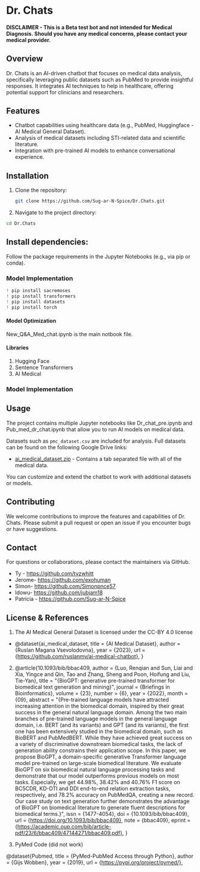 # Dr. Chats

#### DISCLAIMER - This is a Beta test bot and not intended for Medical Diagnosis. Should you have any medical concerns, please contact your medical provider. 


## Overview
Dr. Chats is an AI-driven chatbot that focuses on medical data analysis, specifically leveraging public datasets such as PubMed to provide insightful responses. It integrates AI techniques to help in healthcare, offering potential support for clinicians and researchers.

## Features
- Chatbot capabilities using healthcare data (e.g., PubMed, Huggingface - AI Medical General Dataset).
- Analysis of medical datasets including STI-related data and scientific literature.
- Integration with pre-trained AI models to enhance conversational experience.

## Installation

1. Clone the repository:
   ```bash
   git clone https://github.com/Sug-ar-N-Spice/Dr.Chats.git
   ```
2. Navigate to the project directory:
```bash
cd Dr.Chats
```
## Install dependencies: 
Follow the package requirements in the Jupyter Notebooks (e.g., via pip or conda).

### Model Implementation
```python
! pip install sacremoses
! pip install transformers
! pip install datasets
! pip install torch
```
#### Model Optimization 

New_Q&A_Med_chat.ipynb is the main notbook file. 

#### Libraries 
1. Hugging Face
2. Sentence Transformers
3. AI Medical

### Model Implementation


## Usage
The project contains multiple Jupyter notebooks like Dr_chat_pre.ipynb and Pub_med_dr_chat.ipynb that allow you to run AI models on medical data.

Datasets such as `pmc_dataset.csv` are included for analysis. Full datasets can be found on the following Google Drive links:

* [ai_medical_dataset.zip](https://drive.google.com/file/d/1OK2njdhp7QMvFvydN_jm0K4Posv9yX_t/view?usp=sharing) - Contains a tab separated file with all of the medical data.

You can customize and extend the chatbot to work with additional datasets or models.

## Contributing
We welcome contributions to improve the features and capabilities of Dr. Chats. Please submit a pull request or open an issue if you encounter bugs or have suggestions.


## Contact
For questions or collaborations, please contact the maintainers via GitHub.

* Ty - https://github.com/tyzwhitt
* Jerome- https://github.com/exohuman 
* Simon- https://github.com/Simonpnce57
* Idowu- https://github.com/jubjam18
* Patricia - https://github.com/Sug-ar-N-Spice
  
## License & References 

1. The AI Medical General Dataset is licensed under the CC-BY 4.0 license

* @dataset{ai_medical_dataset,
  title = {AI Medical Dataset},
  author = {Ruslan Magana Vsevolodovna},
  year = {2023},
  url = {https://github.com/ruslanmv/ai-medical-chatbot},
}

2. @article{10.1093/bib/bbac409,
    author = {Luo, Renqian and Sun, Liai and Xia, Yingce and Qin, Tao and Zhang, Sheng and Poon, Hoifung and Liu, Tie-Yan},
    title = "{BioGPT: generative pre-trained transformer for biomedical text generation and mining}",
    journal = {Briefings in Bioinformatics},
    volume = {23},
    number = {6},
    year = {2022},
    month = {09},
    abstract = "{Pre-trained language models have attracted increasing attention in the biomedical domain, inspired by their great success in the general natural language domain. Among the two main branches of pre-trained language models in the general language domain, i.e. BERT (and its variants) and GPT (and its variants), the first one has been extensively studied in the biomedical domain, such as BioBERT and PubMedBERT. While they have achieved great success on a variety of discriminative downstream biomedical tasks, the lack of generation ability constrains their application scope. In this paper, we propose BioGPT, a domain-specific generative Transformer language model pre-trained on large-scale biomedical literature. We evaluate BioGPT on six biomedical natural language processing tasks and demonstrate that our model outperforms previous models on most tasks. Especially, we get 44.98\%, 38.42\% and 40.76\% F1 score on BC5CDR, KD-DTI and DDI end-to-end relation extraction tasks, respectively, and 78.2\% accuracy on PubMedQA, creating a new record. Our case study on text generation further demonstrates the advantage of BioGPT on biomedical literature to generate fluent descriptions for biomedical terms.}",
    issn = {1477-4054},
    doi = {10.1093/bib/bbac409},
    url = {https://doi.org/10.1093/bib/bbac409},
    note = {bbac409},
    eprint = {https://academic.oup.com/bib/article-pdf/23/6/bbac409/47144271/bbac409.pdf},
}

3. PyMed Code (did not work)

@dataset{Pubmed,
  title = {PyMed-PubMed Access through Python},
  author = {Gijs Wobben},
  year = {2019},
  url = {https://pypi.org/project/pymed/},



